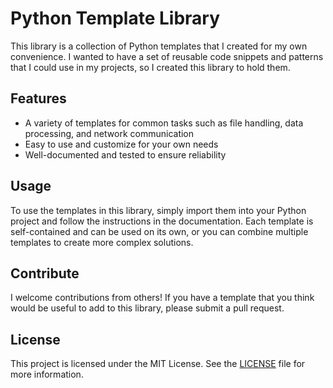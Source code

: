# Python Template Library

This library is a collection of Python templates that I created for my own convenience. I wanted to have a set of reusable code snippets and patterns that I could use in my projects, so I created this library to hold them.

## Features

- A variety of templates for common tasks such as file handling, data processing, and network communication
- Easy to use and customize for your own needs
- Well-documented and tested to ensure reliability

## Usage

To use the templates in this library, simply import them into your Python project and follow the instructions in the documentation. Each template is self-contained and can be used on its own, or you can combine multiple templates to create more complex solutions.

## Contribute

I welcome contributions from others! If you have a template that you think would be useful to add to this library, please submit a pull request.

## License

This project is licensed under the MIT License. See the [LICENSE](LICENSE) file for more information.
